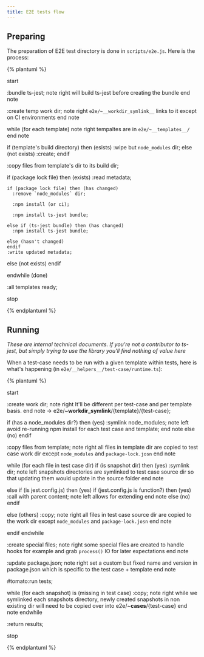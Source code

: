 ```yaml
---
title: E2E tests flow
---
```

## Preparing

The preparation of E2E test directory is done in `scripts/e2e.js`. Here is the process:

{% plantuml %}

start

:bundle ts-jest;
note right
  will build ts-jest before creating the bundle
end note

:create temp work dir;
note right
  `e2e/~__workdir_symlink__` links to it
  except on CI environments
end note

while (for each template)
  note right
    tempaltes are in `e2e/~__templates__/`
  end note

  if (template's build directory) then (esists)
    :wipe but `node_modules` dir;
  else (not exists)
    :create;
  endif

  :copy files from template's dir to its build dir;

  if (package lock file) then (exists)
    :read metadata;

    if (package lock file) then (has changed)
      :remove `node_modules` dir;

      :npm install (or ci);

      :npm install ts-jest bundle;

    else if (ts-jest bundle) then (has changed)
      :npm install ts-jest bundle;

    else (hasn't changed)
    endif
    :write updated metadata;

  else (not exists)
  endif

endwhile (done)

:all templates ready;

stop

{% endplantuml %}

## Running


*These are internal technical documents. If you're not a contributor to ts-jest, but simply trying to use the library you'll find nothing of value here* 


When a test-case needs to be run with a given template within tests, here is what's happening (in `e2e/__helpers__/test-case/runtime.ts`):

{% plantuml %}

start

:create work dir;
note right
  It'll be different per test-case
  and per template basis.
end note
-> e2e/~__workdir_symlink__/{template}/{test-case};

if (has a node_modules dir?) then (yes)
  :symlink node_modules;
  note left
    avoid re-running npm install
    for each test case and template;
  end note
else (no)
endif

:copy files from template;
note right
  all files in template dir are
  copied to test case work dir
  except `node_modules` and
  `package-lock.josn`
end note

while (for each file in test case dir)
  if (is snapshot dir) then (yes)
    :symlink dir;
    note left
      snapshots directories are symlinked
      to test case source dir so that
      updating them would update in the
      source folder
    end note

  else if (is jest.config.js) then (yes)
    if (jest.config.js is function?) then (yes)
      :call with parent content;
      note left
        allows for
        extending
      end note
    else (no)
    endif

  else (others)
    :copy;
    note right
      all files in test case source
      dir are copied to the work dir
      except `node_modules` and
      `package-lock.josn`
    end note

  endif
endwhile

:create special files;
note right
  some special files are created
  to handle hooks for example and
  grab `process()` IO for later
  expectations
end note

:update package.json;
note right
  set a custom but fixed name
  and version in package.json
  which is specific to the
  test case + template
end note

#tomato:run tests;

while (for each snapshot) is (missing in test case)
  :copy;
  note right
    while we symlinked each snapshots
    directory, newly created snapshots
    in non existing dir will need to
    be copied over into
    e2e/~__cases__/{test-case}
  end note
endwhile

:return results;

stop

{% endplantuml %}
